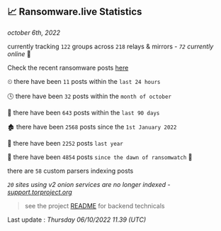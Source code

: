 
## 📈 Ransomware.live Statistics
_october 6th, 2022_

currently tracking `122` groups across `218` relays & mirrors - _`72` currently online_ 📡

Check the recent ransomware posts [here](https://www.ransomware.live/#/recentposts)


⏲ there have been `11` posts within the `last 24 hours`

🕓 there have been `32` posts within the `month of october`

📅 there have been `643` posts within the `last 90 days`

🏚 there have been `2568` posts since the `1st January 2022`

🚀 there have been `2252` posts `last year`

🦕 there have been `4854` posts `since the dawn of ransomwatch` 🐣

there are `58` custom parsers indexing posts

_`20` sites using v2 onion services are no longer indexed - [support.torproject.org](https://support.torproject.org/onionservices/v2-deprecation/)_

> see the project [README](https://github.com/jmousqueton/ransomwatch#readme) for backend technicals



Last update : _Thursday 06/10/2022 11.39 (UTC)_

